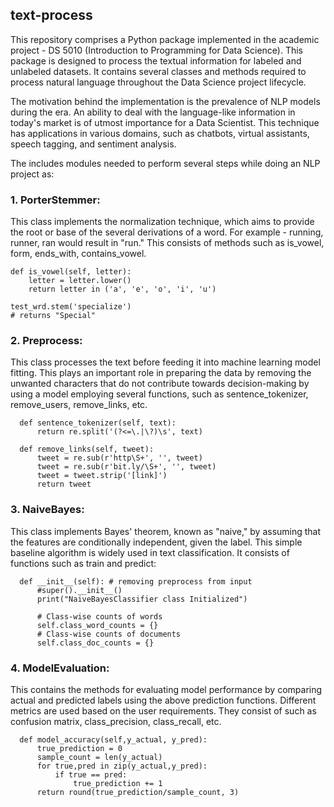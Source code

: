 ## text-process

This repository comprises a Python package implemented in the academic project - DS 5010 (Introduction to Programming for Data Science). This package is designed to process the textual information for labeled and unlabeled datasets. It contains several classes and methods required to process natural language throughout the Data Science project lifecycle. 

The motivation behind the implementation is the prevalence of NLP models during the era. An ability to deal with the language-like information in today's market is of utmost importance for a Data Scientist. This technique has applications in various domains, such as chatbots, virtual assistants, speech tagging, and sentiment analysis. 

The includes modules needed to perform several steps while doing an NLP project as:

### 1. PorterStemmer:
 
  This class implements the normalization technique, which aims to provide the root or base of the several derivations of a word. For example - running, runner, ran would result in "run." This consists of methods such as is_vowel, form, ends_with, contains_vowel. 
  
  ```
  def is_vowel(self, letter):
      letter = letter.lower()
      return letter in ('a', 'e', 'o', 'i', 'u')
        
  test_wrd.stem('specialize')
  # returns "Special"
  ```

### 2. Preprocess:
  
  This class processes the text before feeding it into machine learning model fitting. This plays an important role in preparing the data by removing the unwanted characters that do not contribute towards decision-making by using a model employing several functions, such as sentence_tokenizer, remove_users, remove_links, etc.

  ```
    def sentence_tokenizer(self, text):
        return re.split('(?<=\.|\?)\s', text)
        
    def remove_links(self, tweet):
        tweet = re.sub(r'http\S+', '', tweet) 
        tweet = re.sub(r'bit.ly/\S+', '', tweet) 
        tweet = tweet.strip('[link]')
        return tweet

  ```
### 3. NaiveBayes:

  This class implements Bayes' theorem, known as "naive," by assuming that the features are conditionally independent, given the label. This simple baseline algorithm is widely used in text classification. It consists of functions such as train and predict:

  ```
    def __init__(self): # removing preprocess from input
        #super().__init__()
        print("NaiveBayesClassifier class Initialized")

        # Class-wise counts of words
        self.class_word_counts = {}
        # Class-wise counts of documents
        self.class_doc_counts = {}

  ```

### 4. ModelEvaluation:

  This contains the methods for evaluating model performance by comparing actual and predicted labels using the above prediction functions. Different metrics are used based on the user requirements. They consist of such as confusion matrix, class_precision, class_recall, etc.

  ```
    def model_accuracy(self,y_actual, y_pred):
        true_prediction = 0
        sample_count = len(y_actual)
        for true,pred in zip(y_actual,y_pred):
            if true == pred:
                true_prediction += 1
        return round(true_prediction/sample_count, 3)

  ```
  
  
  
  

